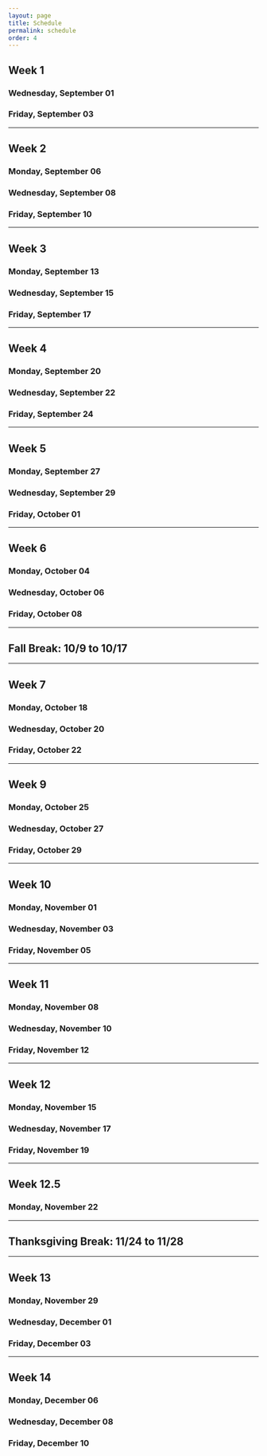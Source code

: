 ```yaml
---
layout: page
title: Schedule
permalink: schedule
order: 4
---
```


## Week 1

### Wednesday, September 01
### Friday, September 03

***

## Week 2

### Monday, September 06
### Wednesday, September 08
### Friday, September 10

***

## Week 3

### Monday, September 13
### Wednesday, September 15
### Friday, September 17

***

## Week 4

### Monday, September 20
### Wednesday, September 22
### Friday, September 24

***

## Week 5

### Monday, September 27
### Wednesday, September 29
### Friday, October 01

***

## Week 6

### Monday, October 04
### Wednesday, October 06
### Friday, October 08

***

## Fall Break: 10/9 to 10/17

***

## Week 7

### Monday, October 18
### Wednesday, October 20
### Friday, October 22

***

## Week 9

### Monday, October 25
### Wednesday, October 27
### Friday, October 29

***

## Week 10

### Monday, November 01
### Wednesday, November 03
### Friday, November 05

***

## Week 11

### Monday, November 08
### Wednesday, November 10
### Friday, November 12

***

## Week 12

### Monday, November 15
### Wednesday, November 17
### Friday, November 19

***

## Week 12.5

### Monday, November 22

***

## Thanksgiving Break: 11/24 to 11/28

***

## Week 13

### Monday, November 29
### Wednesday, December 01
### Friday, December 03

***

## Week 14

### Monday, December 06
### Wednesday, December 08
### Friday, December 10
